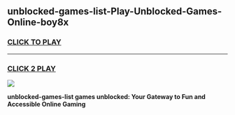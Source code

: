 
## unblocked-games-list-Play-Unblocked-Games-Online-boy8x
<h3>
<a href="https://premium76.site?title=unblocked-games-list&ref=25A">CLICK TO PLAY</a></h3>
<hr>

<h3>
<a href="https://premium76.site?title=unblocked-games-list&ref=25A">CLICK 2 PLAY</a>
  
</h3>

<a href="https://premium76.site?title=unblocked-games-list&ref=25A"><img src="https://clearcache.store/games.png"></a>


**unblocked-games-list games unblocked: Your Gateway to Fun and Accessible Online Gaming**
